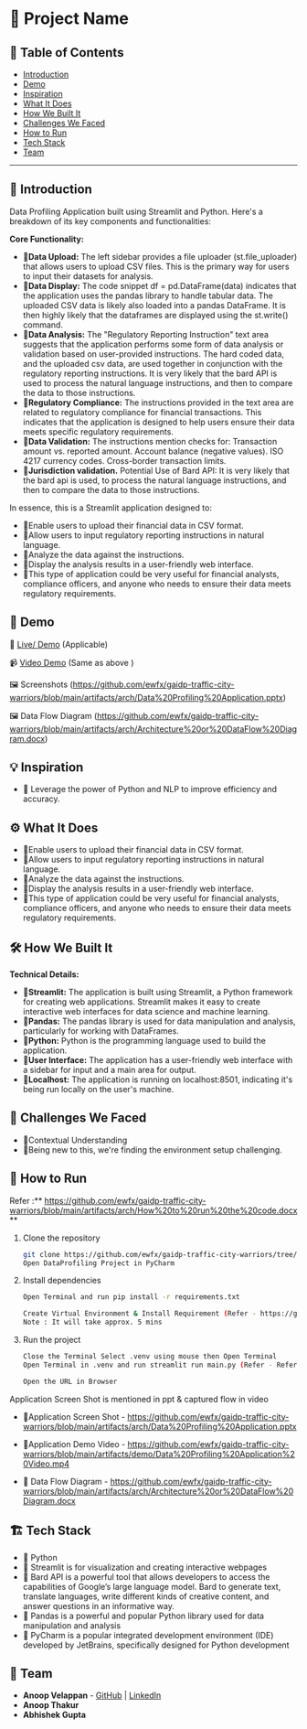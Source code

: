 # 🚀 Project Name

## 📌 Table of Contents
- [Introduction](https://github.com/ewfx/gaidp-traffic-city-warriors/blob/main/README.md#-demo)
- [Demo](https://github.com/ewfx/gaidp-traffic-city-warriors/blob/main/README.md#-demo)
- [Inspiration](https://github.com/ewfx/gaidp-traffic-city-warriors/blob/main/README.md#-inspiration)
- [What It Does](https://github.com/ewfx/gaidp-traffic-city-warriors/blob/main/README.md#%EF%B8%8F-what-it-does)
- [How We Built It](https://github.com/ewfx/gaidp-traffic-city-warriors/blob/main/README.md#%EF%B8%8F-how-we-built-it)
- [Challenges We Faced](https://github.com/ewfx/gaidp-traffic-city-warriors/blob/main/README.md#-challenges-we-faced)
- [How to Run](https://github.com/ewfx/gaidp-traffic-city-warriors/blob/main/README.md#-how-to-run)
- [Tech Stack](https://github.com/ewfx/gaidp-traffic-city-warriors/blob/main/README.md#%EF%B8%8F-tech-stack)
- [Team](https://github.com/ewfx/gaidp-traffic-city-warriors/blob/main/README.md#-team)

---

## 🎯 Introduction
Data Profiling Application built using Streamlit and Python. Here's a breakdown of its key components and functionalities:

**Core Functionality:**

- 🔹**Data Upload:**
The left sidebar provides a file uploader (st.file_uploader) that allows users to upload CSV files.
This is the primary way for users to input their datasets for analysis.
- 🔹**Data Display:**
The code snippet df = pd.DataFrame(data) indicates that the application uses the pandas library to handle tabular data.
The uploaded CSV data is likely also loaded into a pandas DataFrame.
It is then highly likely that the dataframes are displayed using the st.write() command.
- 🔹**Data Analysis:**
The "Regulatory Reporting Instruction" text area suggests that the application performs some form of data analysis or validation based on user-provided instructions.
The hard coded data, and the uploaded csv data, are used together in conjunction with the regulatory reporting instructions.
It is very likely that the bard API is used to process the natural language instructions, and then to compare the data to those instructions.
- 🔹**Regulatory Compliance:**
The instructions provided in the text area are related to regulatory compliance for financial transactions.
This indicates that the application is designed to help users ensure their data meets specific regulatory requirements.
- 🔹**Data Validation:**
The instructions mention checks for:
Transaction amount vs. reported amount.
Account balance (negative values).
ISO 4217 currency codes.
Cross-border transaction limits.
- 🔹**Jurisdiction validation.**
Potential Use of Bard API:
It is very likely that the bard api is used, to process the natural language instructions, and then to compare the data to those instructions.


In essence, this is a Streamlit application designed to:
- 🔹Enable users to upload their financial data in CSV format.
- 🔹Allow users to input regulatory reporting instructions in natural language.
- 🔹Analyze the data against the instructions.
- 🔹Display the analysis results in a user-friendly web interface.
- 🔹This type of application could be very useful for financial analysts, compliance officers, and anyone who needs to ensure their data meets regulatory requirements.

## 🎥 Demo
🔗 [Live/ Demo](https://github.com/ewfx/gaidp-traffic-city-warriors/blob/main/artifacts/demo/Data%20Profiling%20Application%20Video.mp4) (Applicable)  
  
📹 [Video Demo](https://github.com/ewfx/gaidp-traffic-city-warriors/blob/main/artifacts/demo/Data%20Profiling%20Application%20Video.mp4) (Same as above )
  
🖼️ Screenshots (https://github.com/ewfx/gaidp-traffic-city-warriors/blob/main/artifacts/arch/Data%20Profiling%20Application.pptx)

🖼️ Data Flow Diagram (https://github.com/ewfx/gaidp-traffic-city-warriors/blob/main/artifacts/arch/Architecture%20or%20DataFlow%20Diagram.docx)


## 💡 Inspiration
- 🔹 Leverage the power of Python and NLP to improve efficiency and accuracy.

## ⚙️ What It Does
- 🔹Enable users to upload their financial data in CSV format.
- 🔹Allow users to input regulatory reporting instructions in natural language.
- 🔹Analyze the data against the instructions.
- 🔹Display the analysis results in a user-friendly web interface.
- 🔹This type of application could be very useful for financial analysts, compliance officers, and anyone who needs to ensure their data meets regulatory requirements.

## 🛠️ How We Built It
**Technical Details:**
- 🔹**Streamlit:**
The application is built using Streamlit, a Python framework for creating web applications.
Streamlit makes it easy to create interactive web interfaces for data science and machine learning.
- 🔹**Pandas:**
The pandas library is used for data manipulation and analysis, particularly for working with DataFrames.
- 🔹**Python:**
Python is the programming language used to build the application.
- 🔹**User Interface:**
The application has a user-friendly web interface with a sidebar for input and a main area for output.
- 🔹**Localhost:**
The application is running on localhost:8501, indicating it's being run locally on the user's machine.

## 🚧 Challenges We Faced
- 🔹Contextual Understanding
- 🔹Being new to this, we're finding the environment setup challenging.

## 🏃 How to Run
Refer :** https://github.com/ewfx/gaidp-traffic-city-warriors/blob/main/artifacts/arch/How%20to%20run%20the%20code.docx**
1. Clone the repository  
   ```sh
   git clone https://github.com/ewfx/gaidp-traffic-city-warriors/tree/main/code/src
   Open DataProfiling Project in PyCharm
   ```
2. Install dependencies  
   ```sh
   Open Terminal and run pip install -r requirements.txt

   Create Virtual Environment & Install Requirement (Refer - https://github.com/ewfx/gaidp-traffic-city-warriors/blob/main/artifacts/arch/How%20to%20run%20the%20code.docx)
   Note : It will take approx. 5 mins

   ```
3. Run the project  
   ```sh
   Close the Terminal Select .venv using mouse then Open Terminal
   Open Terminal in .venv and run streamlit run main.py (Refer - Refer - https://github.com/ewfx/gaidp-traffic-city-warriors/blob/main/artifacts/arch/How%20to%20run%20the%20code.docx)

   Open the URL in Browser
   ```

Application Screen Shot is mentioned in ppt & captured flow in video 
- 🔹Application Screen Shot - https://github.com/ewfx/gaidp-traffic-city-warriors/blob/main/artifacts/arch/Data%20Profiling%20Application.pptx
- 🔹Application Demo Video - https://github.com/ewfx/gaidp-traffic-city-warriors/blob/main/artifacts/demo/Data%20Profiling%20Application%20Video.mp4
  
- 🔹 Data Flow Diagram - https://github.com/ewfx/gaidp-traffic-city-warriors/blob/main/artifacts/arch/Architecture%20or%20DataFlow%20Diagram.docx

## 🏗️ Tech Stack
- 🔹 Python
- 🔹 Streamlit is for visualization and creating interactive webpages
- 🔹 Bard API is a powerful tool that allows developers to access the capabilities of Google’s large language model. Bard to generate text, translate languages, write different kinds of creative content, and answer questions in an informative way.
- 🔹 Pandas is a powerful and popular Python library used for data manipulation and analysis
- 🔹 PyCharm is a popular integrated development environment (IDE) developed by JetBrains, specifically designed for Python development


## 👥 Team
- **Anoop Velappan** - [GitHub](https://github.com/anoop387) | [LinkedIn](https://www.linkedin.com/in/anoop387/)
- **Anoop Thakur** 
- **Abhishek Gupta** 
